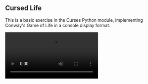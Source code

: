 ## Cursed Life

This is a basic exercise in the Curses Python module, implementing Conway's Game of Life in a console display format.

![Gliders clip](./media/gliders.mov)